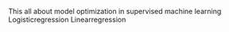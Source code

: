 This all about model optimization in supervised machine learning 
Logisticregression 
Linearregression
